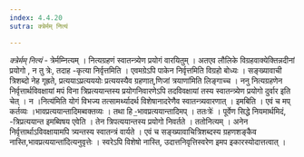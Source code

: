 ```yaml
---
index: 4.4.20
sutra: क्त्रेर्मम् नित्यं

---
```

_क्त्रेर्मम् नित्यं_ - त्रेर्मम्नित्यम् । नित्यग्रहणं स्वातन्त्र्येण प्रयोगं वारयितुम् । अतएव लौलिके विग्रहवाक्येक्तिन्नदीनां प्रयोगो , न तु त्रेः, तदाह -कृत्या निर्वृत्तमिति । एवमग्रेऽपि पाकेन निर्वृत्तमिति विग्रहो बोध्यः । सङ्ख्यावाची त्रिशब्दो नेह गृह्रते, प्रत्ययाऽप्रत्यययोः प्रत्ययस्यैव ग्रहणात्,णिजां त्रयाणा॑मिति लिङ्गाच्च । ननु नित्यग्रहणेन निर्वृत्तार्थविवक्षायां मपं विना त्रिप्रत्ययान्तस्य प्रयोगनिवारणेऽपि तदविवक्षायां तस्य स्वातन्त्र्येण प्रयोगो दुर्वार इति चेत् । न ।नित्य॑मिति योगं विभज्य तत्सामर्थ्यादर्थ विशेषानादरेणैव स्वातन्त्र्यवारणात् । इमबिति । एवं च मप् कर्तव्यः ।भावप्रत्ययान्तादिमब्वक्तव्यः । तथा हि -॒भावप्रत्ययान्तादिमप् । ततःत्रेः॑ । पूर्वेण सिद्धे नियमार्थमिदं, -त्रिप्रत्ययान्त इमब्विषय एवेति । तेन त्रिपत्ययान्तस्य प्रयोगो निवर्तते । ततोनित्यम् । अनेन निर्वृत्तार्थाऽविवक्षायामपि त्र्यन्तस्य स्वातन्त्रं वार्यते । एवं च सङ्ख्यावाचित्रिशब्दस्य ग्रहणशङ्कैव नास्ति,भावप्रत्ययान्ता॑दित्यनुवृत्तेः । स्वरेऽपि विशेषो नास्ति, उदात्तनिवृत्तिस्वरेण इमप इकारस्योदात्तत्वात् ।